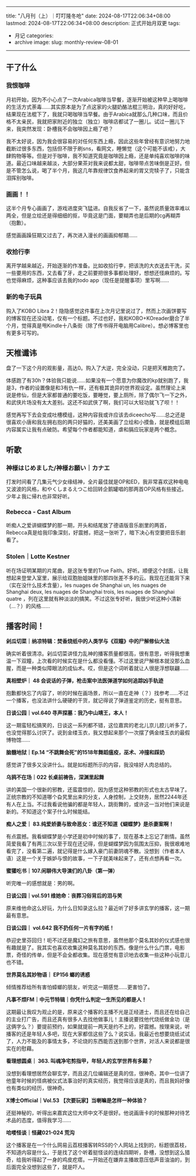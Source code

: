 




---
title: "八月刊（上）｜叮叮隆冬呛"
date: 2024-08-17T22:06:34+08:00
lastmod: 2024-08-17T22:06:34+08:00
description: 正式开始月双更
tags:
- 月记
categories:
- archive
image: 
slug: monthly-review-08-01
---




## 干了什么

### 我恨咖啡

月初开始，因为不小心点了一次Arabica咖啡当早餐，逐渐开始被这种早上喝咖啡的生活方式荼毒……其实原本是为了点这家的火腿奶酪法棍三明治，真的好好吃，结果现在法棍下了，我就只喝咖啡当早餐。由于Arabica就那么几种口味，而且价格不太亲民，我就把家附近的独立（独立）咖啡店都试了一圈儿。试过一圈儿下来，我突然发现：卧槽我不会咖啡因上瘾了吧？

我不太好说，因为我会很容易的对任何东西上瘾，因此这些年曾经有意识地努力地截断过很多东西，包括但不限于刷sns，看网文，睡懒觉（这个可能不该戒），大肆购物等等。但是对于咖啡，我不知道究竟是咖啡因上瘾，还是单纯喜欢咖啡的味道。最近口味越来越淡，大部分果茶对我来说都太甜，咖啡带点苦味倒是正好。但是不管怎么说，喝了半个月，我这几年靠规律饮食养起来的胃又完犊子了，只能含泪挥别咖啡。

### 画画！！

这半个月专心画画了，游戏进度突飞猛进。自我反省了一下，虽然说质量效率难以两全，但是立绘还是得细细的抠，毕竟这是门面，要糊弄也是后期的cg再糊弄（抱歉）。

感觉画画躁狂期又过去了，再次进入漫长的画画抑郁期……

### 收拾行李

离开学越来越近，开始逐渐的作准备。比如收拾行李，把该洗的大衣送去干洗，买一些要用的东西，又去看了牙，走之前要把很多事都处理好，想想还怪麻烦的。写也觉得麻烦，这种事应该去我的todo app（现任是提醒事项）里写啊……

### 新的电子玩具

购入了KOBO Libra 2！隐隐感觉这件事在上次月记里说过了，然而上次画饼要写的博客现在还没动笔，仅有一个标题。不过也好，我和KOBO+KOreader磨合了半个月，觉得真是甩Kindle十八条街（除了传书得开电脑用Calibre）。想必博客里也有更多可写的。

## 天椎谶讳

盘了一下这个月的观影量，高达0。购入了大逆，完全没动，只是把天椎跑完了。

体感跑了有30h？体验我只能说……如果没有一个愿意为你魔改的kp就别跑了，我是3，作者的设置像是和3有仇一样，还有极其诡异的世界观设定。虽然理论上来说是修仙，但是大家都普通的要吃饭，要睡觉，要上厕所，除了偶尔飞一下之外，和武侠片场没有太大差别。这还不如武侠了啊，我们可以大轻功就飞了呗！！

感觉再写下去会变成吐槽模组，这种内容我或许应该去diceecho写……总之还是很喜欢小唐和我左拥右抱的两只好猫的，还美美画了立绘和小摸鱼，就是模组后期内容属实让我有点破防。希望每个作者都能知道，虐和膈应玩家是两个概念。

## 听歌

### 神様はじめました/神様お願い｜カナエ

打发时间看了几集元气少女缘结神，全片最佳就是OP和ED，我非常喜欢这种电电又波波的风格，和やくしまるえつこ给回转企鹅罐唱的那两首OP风格有些接近。少年よ我に帰れ也非常好听。
### Rebecca - Cast Album

听痴人之爱讲蝴蝶梦的那一期，开头和结尾放了德语版音乐剧里的两首，Rebecca真是给我印象深刻，好震撼，把这一张听了，暗下决心有空要把音乐剧看了。

### Stolen｜Lotte Kestner

听在场证明某期的片尾曲，是这张专里的True Faith。好听。顺便这个封面，让我想起来登堂入室里，展示给双胞胎姐妹里的那四张差不多的云。我现在还能背下来（实在没什么技术含量），les nuages de Shanghai un, les nuages de Shanghai deux, les nuages de Shanghai trois, les nuages de Shanghai quatre ，列在这里就有种淡淡的搞笑。不过这张专好听，我很少听这种小清新（…？）的风格……

## 播客时间！

**剁瓜切菜｜纳凉特辑：焚香烧纸中的人类学与《双瞳》中的尸解修仙大法**

确实听着很清凉。剁瓜切菜讲怪力乱神的播客质量都很高，很有意思，听得我想重温一下双瞳，上次看的时候实在是什么都没看懂。不过这里说尸解根本就没那么血腥，而是一种类似障眼法的成仙术。哎，但是这个词听着就让人很是浮想联翩……

**真相壁炉｜ 48 会说话的子弹，枪击案中法医弹道学如何追踪凶手轨迹**

抱歉都快忘了内容了，听的时候在画场景，所以一直在走神（？）找参考……不过一个播客，也没法讲什么硬硬的干货，就记得说了弹道鉴定的历史，挺有意思。

**日谈公园｜vol.640 寻声探墓：我乃中山靖王，本人！**

这一期蛮轻松搞笑的，日谈这一系列都不错，这位嘉宾的老北儿京儿腔儿听多了，也没觉得那么讨厌了。说到金缕玉衣，我又想起来那个一次摆了俩金缕玉衣的最假博物馆……

**脑髓地狱｜Ep.14 “不跳舞会死”的1518年舞蹈瘟疫，巫术、冲撞和踩奶**

感觉讲了很多又没讲什么。就是如标题所示的内容，我没啥好人肉总结的。

**乌鸦不在场｜022 长桌前祷告，深渊里起舞**

讲的美国一个很新的邪教，还蛮震惊的，因为感觉这种邪教的形式也太古早味了。正统宗教的不知道哪个旮旯里出来的分支，人身控制，上交财务，居然2244年还有人在上当。不过我看说他骗的都是年轻人，跳街舞的，或许这一当对他们来说是新的。不知道这个案子什么时候能结。

**痴人之爱｜ 83.纯爱娇妻与致命恶女：谁还不知道《蝴蝶梦》是杀妻案啊！**

有点震撼。我看蝴蝶梦是小学还是初中时候的事了，现在基本上忘记了剧情。虽然简爱我看了有两三次以至于现在还记得，但是蝴蝶梦因为氛围太压抑，我很艰难地看完了，没看第二遍，就记得是什么嫁入豪门前妻阴魂不散。没想到（作者本人语）这是一个关于嫉妒与恨的故事，一下子就美味起来了，还有点想再看一次。

**蜜獾吃书｜107.闲聊伟大导演们的八卦（第一弹）**

听完唯一的感想就是：男的啊。

**日谈公园｜vol.591 维她命：丧葬习俗背后的泪与笑**

原来维他命这么好玩，为什么日知录这么拉？最近听了好多讲玄学的播客，这一期最有意思。

**日谈公园｜ vol.642 我不扔任何一片有字的纸！**

恭迎史里芬回归！呃不过还是魔幻之旅有意思，虽然他那个莫名其妙的仪式感也很有趣就是了。我其实也喜欢收集这种莫名其妙的东西。像是什么什么门票，电影票，奇怪的传单，但是不会全都收集。现在感觉有意识地去收集一些这种小玩意儿也不错。

**世界莫名其妙物语｜ EP156 螂的诱惑**

倾情推荐给所有害怕蟑螂的朋友，听完这一期感觉……更害怕了。

**凡事不烦FM｜中元节特辑｜你凭什么判定一生所见的都是人！**

这期最让我叹为观止的是，原来这个播客的主播不光是正经道士，而且还在给自己的主业打广告，而且还真有很多人去找他做事儿！主播说要找他代烧纸做金功（是这俩字么？）要提前预约，如果就提前一两天是约不上的，好震撼。按理来说，听播客的还是年轻人多吧，现在大家都信这些了么？说实话，我最近也想要烧纸试试了，人力不能及的事情太多，不论烧的东西能否送到那个世界，对活人来说都是很实在的慰藉。

**看理想圆桌｜ 363. 叫魂净宅剪指甲，年轻人的玄学世界有多颠？**

没想到看理想居然会聊玄学，而且这几位编辑还是真的信，很神奇。其中一位讲了他童年时候的怪病被仪式法事治好的真实经历，我觉得应该是真的，而且我妈好像也有类似的经历，很神奇。

**X博士Official｜Vol.53 【次要玩家】当喇嘛是怎样一种体验？**

还挺神秘的，听得出来嘉宾这位大师中文不是很好。他说画唐卡的时候那种对待艺术品的态度，值得我学习……

**哈喽怪谈｜怪藏021-024 荒沟**

这个播客是在一个什么网易云荔枝播客转RSS的个人网站上找到的，标题很荔枝，不知道内容是什么，于是找了这个听着挺怪谈的连续四期听，卧槽，没想到这么猎奇，给我听得起了一身的鸡皮疙瘩。一开始还在嫌弃主播故意压低声音油油的，到后面完全没想到这些了，就是吓人。